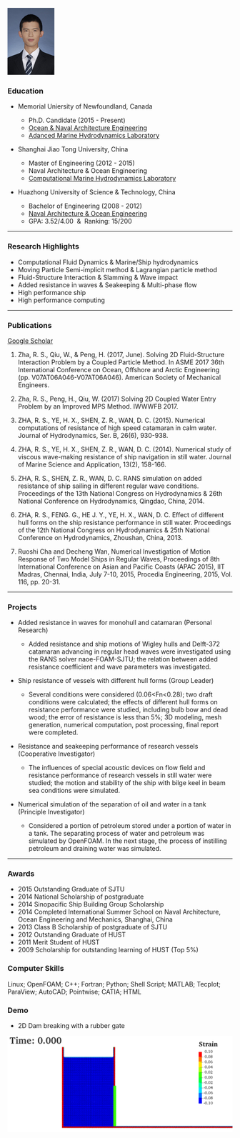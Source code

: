 ![Myself](https://raw.githubusercontent.com/zharuosi/zharuosi.github.io/master/resume/profile-small.jpg)

### Education
- Memorial Uniersity of Newfoundland, Canada  
  - Ph.D. Candidate (2015 - Present)
  - [Ocean & Naval Architecture Engineering](https://www.mun.ca/engineering/ona/)
  - [Adanced Marine Hydrodynamics Laboratory](http://www.engr.mun.ca/~qiuw/index_files/Page594.htm)

- Shanghai Jiao Tong University, China  
  - Master of Engineering (2012 - 2015) 
  - Naval Architecture & Ocean Engineering
  - [Computational Marine Hydrodynamics Laboratory](http://dcwan.sjtu.edu.cn/)
  
- Huazhong University of Science & Technology, China
  - Bachelor of Engineering (2008 - 2012) 
  - [Naval Architecture & Ocean Engineering](http://ch.hust.edu.cn/)
  - GPA: 3.52/4.00  &  Ranking: 15/200

---

### Research Highlights
- Computational Fluid Dynamics & Marine/Ship hydrodynamics
- Moving Particle Semi-implicit method & Lagrangian particle method
- Fluid-Structure Interaction & Slamming & Wave impact
- Added resistance in waves & Seakeeping & Multi-phase flow 
- High performance ship 
- High performance computing

---

### Publications
[Google Scholar](https://scholar.google.ca/citations?user=ha5zv8IAAAAJ&hl=en)


1. Zha, R. S., Qiu, W., & Peng, H. (2017, June). Solving 2D Fluid-Structure Interaction Problem by a Coupled Particle Method. In ASME 2017 36th International Conference on Ocean, Offshore and Arctic Engineering (pp. V07AT06A046-V07AT06A046). American Society of Mechanical Engineers.

2. Zha, R. S., Peng, H., Qiu, W. (2017) Solving 2D Coupled Water Entry Problem by an Improved MPS Method. IWWWFB 2017.

3. ZHA, R. S., YE, H. X., SHEN, Z. R., WAN, D. C. (2015). Numerical computations of resistance of high speed catamaran in calm water. Journal of Hydrodynamics, Ser. B, 26(6), 930-938.

4. ZHA, R. S., YE, H. X., SHEN, Z. R., WAN, D. C. (2014). Numerical study of viscous wave-making resistance of ship navigation in still water. Journal of Marine Science and Application, 13(2), 158-166.

5. ZHA, R. S., SHEN, Z. R., WAN, D. C. RANS simulation on added resistance of ship sailing in different regular wave conditions. Proceedings of the 13th National Congress on Hydrodynamics & 26th National Conference on Hydrodynamics, Qingdao, China, 2014.  

6. ZHA, R. S., FENG. G., HE J. Y., YE, H. X., WAN, D. C. Effect of different hull forms on the ship resistance performance in still water. Proceedings of the 12th National Congress on Hydrodynamics & 25th National Conference on Hydrodynamics, Zhoushan, China, 2013. 

7. Ruoshi Cha and Decheng Wan, Numerical Investigation of Motion Response of Two Model Ships in Regular Waves, Proceedings of 8th International Conference on Asian and Pacific Coasts (APAC 2015), IIT Madras, Chennai, India, July 7-10, 2015, Procedia Engineering, 2015, Vol. 116, pp. 20-31.

---

### Projects

- Added resistance in waves for monohull and catamaran (Personal Research)

  - Added resistance and ship motions of Wigley hulls and Delft-372 catamaran advancing in regular head waves were investigated using the RANS solver naoe-FOAM-SJTU; the relation between added resistance coefficient and wave parameters was investigated.

- Ship resistance of vessels with different hull forms (Group Leader)

  - Several conditions were considered (0.06<Fn<0.28); two draft conditions were calculated; the effects of different hull forms on resistance performance were studied, including bulb bow and dead wood; the error of resistance is less than 5%; 3D modeling, mesh generation, numerical computation, post processing, final report were completed. 

- Resistance and seakeeping performance of research vessels (Cooperative Investigator) 

  - The influences of special acoustic devices on flow field and resistance performance of research vessels in still water were studied; the motion and stability of the ship with bilge keel in beam sea conditions were simulated.

- Numerical simulation of the separation of oil and water in a tank (Principle Investigator)

  - Considered a portion of petroleum stored under a portion of water in a tank. The separating process of water and petroleum was simulated by OpenFOAM. In the next stage, the process of instilling petroleum and draining water was simulated. 

---

### Awards
- 2015  Outstanding Graduate of SJTU
- 2014  National Scholarship of postgraduate
- 2014  Sinopacific Ship Building Group Scholarship 
- 2014  Completed International Summer School on Naval Architecture, Ocean Engineering and Mechanics, Shanghai, China
- 2013  Class B Scholarship of postgraduate of SJTU
- 2012  Outstanding Graduate of HUST
- 2011  Merit Student of HUST
- 2009  Scholarship for outstanding learning of HUST (Top 5%) 

### Computer Skills
Linux; OpenFOAM; C++; Fortran; Python; Shell Script; MATLAB; Tecplot; ParaView; AutoCAD; Pointwise; CATIA; HTML
 
### Demo 

- 2D Dam breaking with a rubber gate

![FSI](https://raw.githubusercontent.com/zharuosi/zharuosi.github.io/master/resume/db-rubber-multi.gif)
